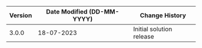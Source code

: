 | **Version** | **Date Modified (DD-MM-YYYY)** | **Change History**                          |
|-------------|--------------------------------|---------------------------------------------|
| 3.0.0       | 18-07-2023                     | Initial solution release |